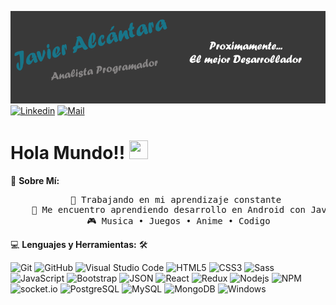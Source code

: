 ![Header](https://raw.githubusercontent.com/Jalcantaracanto/Jalcantaracanto/master/HeaderGithub.png "Header")
[![Linkedin](https://img.shields.io/badge/LikedIn-Javier%20Alc%C3%A1ntara-000000?style=flat&logo=linkedin&logoColor=blue&labelColor=black&color=blue
)](https://www.linkedin.com/in/jalcantaracanto/)
[![Mail](https://img.shields.io/badge/Gmail-javier.alcantara.canto%40gmail.com-000000?style=flat&logo=gmail&logoColor=red&labelColor=black&color=red
)](mailto:javier.alcantara.canto@gmail.com)

# Hola Mundo!! <img src="https://raw.githubusercontent.com/MartinHeinz/MartinHeinz/master/wave.gif" width="30px" height="30px" />

<!-- 
Mi nombre es Javier Alcántara, soy analista programador. Vivo en chile, en la región de Valparaiso. 

## Sobre Mí
-->


💬 **Sobre Mí:** <br>
<div align="center">
  <pre>
    💼 Trabajando en mi aprendizaje constante 
    🌱 Me encuentro aprendiendo desarrollo en Android con Java y Kotlin
    🎮 Musica • Juegos • Anime • Codigo
</pre>
</div>
<!-- 
💼 Aprendiendo • Busqueda 
    🌱 Android • Java • Kotlin
    🎮 Musica • Juegos • Anime • Codigo
  - 🔭 Trabajando en mi aprendizaje constante.
  - 🌱 Me encuentro aprendiendo desarrollo en Android con Java y Kotlin.
-->

💻 **Lenguajes y Herramientas:** 🛠️<br>

![Git](https://img.shields.io/badge/-Git-000000?style=flat&logo=git&logoColor=F05032&labelColor=ffffff)
![GitHub](https://img.shields.io/badge/-GitHub-000000?style=flat&logo=github&logoColor=000000&labelColor=ffffff)
![Visual Studio Code](https://img.shields.io/badge/-VSCode-000000?style=flat&logo=visual-studio-code&labelColor=007ACC)
![HTML5](https://img.shields.io/badge/-HTML5-000000?style=flat&logo=html5&logoColor=ffffff&labelColor=E34F26)
![CSS3](https://img.shields.io/badge/-CSS3-000000?style=flat&logo=css3&logoColor=ffffff&labelColor=1572B6) 
![Sass](https://img.shields.io/badge/-Sass-000000?style=flat&logo=sass&logoColor=ffffff&labelColor=%23CC6699)
![JavaScript](https://img.shields.io/badge/-JavaScript-000000?style=flat&logo=javascript)
![Bootstrap](https://img.shields.io/badge/-Bootstrap-000000?style=flat&logo=bootstrap&logoColor=ffffff&labelColor=563D7C)
![JSON](https://img.shields.io/badge/-JSON-000000?style=flat&logo=JSON&logoColor=000000&labelColor=ffffff)
![React](https://img.shields.io/badge/-React-000000?style=flat&logo=react)
![Redux](https://img.shields.io/badge/-Redux-000000?style=flat&logo=redux&logoColor=764ABC&labelColor=ffffff)
![Nodejs](https://img.shields.io/badge/-Nodejs-000000?style=flat&logo=Node.js)
![NPM](https://img.shields.io/badge/-npm-000000?style=flat&logo=npm&labelColor=ffffff)
![socket.io](https://img.shields.io/badge/-Socket.Io-000000?style=flat&logo=socket.io&logoColor=000000&labelColor=ffffff)
![PostgreSQL](https://img.shields.io/badge/-PostgreSQL-000000?style=flat&logo=postgresql&logoColor=ffffff&labelColor=336791)
![MySQL](https://img.shields.io/badge/-MySQL-000000?style=flat&logo=mysql&labelColor=ffffff)
![MongoDB](https://img.shields.io/badge/-MongoDB-000000?style=flat&logo=mongodb&labelColor=ffffff)
![Windows](https://img.shields.io/badge/-Windows-000000?style=flat&logo=windows&logoColor=ffffff&labelColor=0078D6)
<!-- 
📫 **Contacto:** <br>

[![Linkedin](https://img.shields.io/badge/LikedIn-Javier%20Alc%C3%A1ntara-000000?style=flat&logo=linkedin&logoColor=blue&labelColor=black&color=blue
)](https://www.linkedin.com/in/jalcantaracanto/)
[![Mail](https://img.shields.io/badge/Gmail-javier.alcantara.canto%40gmail.com-000000?style=flat&logo=gmail&logoColor=red&labelColor=black&color=red
)](mailto:javier.alcantara.canto@gmail.com)
-->
<!--
**Jalcantaracanto/Jalcantaracanto** is a ✨ _special_ ✨ repository because its `README.md` (this file) appears on your GitHub profile.

Here are some ideas to get you started:

- 🔭 I’m currently working on ...
- 🌱 I’m currently learning ...
- 👯 I’m looking to collaborate on ...
- 🤔 I’m looking for help with ...
- 💬 Ask me about ...
- 📫 How to reach me: ...
- 😄 Pronouns: ...
- ⚡ Fun fact: ...
-->
